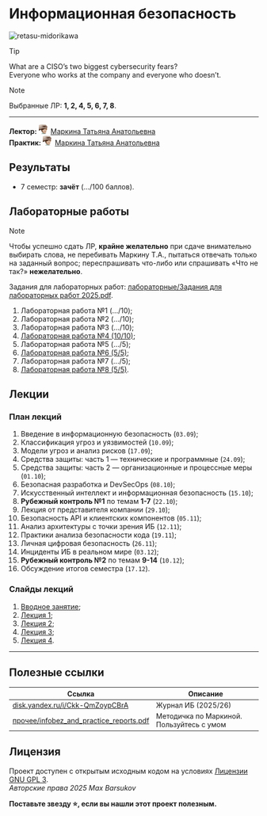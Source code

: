 # Информационная безопасность

<img alt="retasu-midorikawa" src="https://github.com/maxbarsukov/itmo/blob/master/.docs/retasu-midorikawa.gif" height="350">

> [!TIP]
> What are a CISO’s two biggest cybersecurity fears? \
> Everyone who works at the company and everyone who doesn’t.

> [!NOTE]
> Выбранные ЛР: **1, 2, 4, 5, 6, 7, 8**.

---

**Лектор:** <a href="https://github.com/maxbarsukov/itmo/blob/master/.docs/tap-tap/README.md"><img alt="markina" src="https://github.com/maxbarsukov/itmo/blob/master/.docs/tap-tap/markina.gif" height="20"></a> [Маркина Татьяна Анатольевна](https://my.itmo.ru/persons/136562) \
**Практик:** <a href="https://github.com/maxbarsukov/itmo/blob/master/.docs/tap-tap/README.md"><img alt="markina" src="https://github.com/maxbarsukov/itmo/blob/master/.docs/tap-tap/markina.gif" height="20"></a> [Маркина Татьяна Анатольевна](https://my.itmo.ru/persons/136562)

## Результаты

- 7 семестр: **зачёт** (.../100 баллов).

## Лабораторные работы

> [!NOTE]
> Чтобы успешно сдать ЛР, **крайне желательно** при сдаче внимательно выбирать слова, не перебивать Маркину Т.А., пытаться отвечать только на заданный вопрос; переспрашивать что-либо или спрашивать «Что не так?» **нежелательно**.

Задания для лабораторных работ: [лабораторные/Задания для лабораторных работ 2025.pdf](./лабораторные/Задания%20для%20лабораторных%20работ%202025.pdf).

1. Лабораторная работа №1 (.../10);
2. Лабораторная работа №2 (.../10);
3. Лабораторная работа №3 (.../10);
4. [Лабораторная работа №4 (10/10)](./лабораторные/lab4/);
5. Лабораторная работа №5 (.../5);
6. [Лабораторная работа №6 (5/5)](./лабораторные/lab6/);
7. Лабораторная работа №7 (.../5);
8. [Лабораторная работа №8 (5/5)](./лабораторные/lab8/).

## Лекции

### План лекций

1. Введение в информационную безопасность (`03.09`);
2. Классификация угроз и уязвимостей (`10.09`);
3. Модели угроз и анализ рисков (`17.09`);
4. Средства защиты: часть 1 — технические и программные (`24.09`);
5. Средства защиты: часть 2 — организационные и процессные меры (`01.10`);
6. Безопасная разработка и DevSecOps (`08.10`);
7. Искусственный интеллект и информационная безопасность (`15.10`);
8. **Рубежный контроль №1** по темам **1-7** (`22.10`);
9. Лекция от представителя компании (`29.10`);
10. Безопасность API и клиентских компонентов (`05.11`);
11. Анализ архитектуры с точки зрения ИБ (`12.11`);
12. Практики анализа безопасности кода (`19.11`);
13. Личная цифровая безопасность (`26.11`);
14. Инциденты ИБ в реальном мире (`03.12`);
15. **Рубежный контроль №2** по темам **9-14** (`10.12`);
16. Обсуждение итогов семестра (`17.12`).

### Слайды лекций

1. [Вводное занятие](./лекции/Вводное%20занятие.pptx);
2. [Лекция 1](./лекции/Лекция%201.pptx);
3. [Лекция 2](./лекции/Лекция%202.pptx);
4. [Лекция 3](./лекции/Лекция%203.pptx);
5. [Лекция 4](./лекции/Лекция%204.pptx).

---

## Полезные ссылки

| Ссылка | Описание |
| --- | --- |
| [disk.yandex.ru/i/Ckk-QmZoypCBrA](https://disk.yandex.ru/i/Ckk-QmZoypCBrA) | Журнал ИБ (2025/26) |
| [прочее/infobez_and_practice_reports.pdf](./прочее/infobez_and_practice_reports.pdf) | Методичка по Маркиной. Пользуйтесь с умом |

## Лицензия <a name="license"></a>

Проект доступен с открытым исходным кодом на условиях [Лицензии GNU GPL 3](https://opensource.org/license/gpl-3-0/). \
*Авторские права 2025 Max Barsukov*

**Поставьте звезду :star:, если вы нашли этот проект полезным.**
